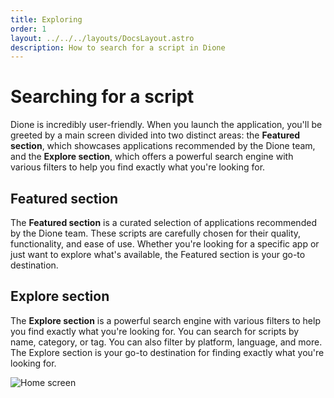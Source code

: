 ```yaml
---
title: Exploring
order: 1
layout: ../../../layouts/DocsLayout.astro
description: How to search for a script in Dione
---
```


# Searching for a script
Dione is incredibly user-friendly. When you launch the application, you'll be greeted by a main screen divided into two distinct areas: the **Featured section**, which showcases applications recommended by the Dione team, and the **Explore section**, which offers a powerful search engine with various filters to help you find exactly what you're looking for.

## Featured section

The **Featured section** is a curated selection of applications recommended by the Dione team. These scripts are carefully chosen for their quality, functionality, and ease of use. Whether you're looking for a specific app or just want to explore what's available, the Featured section is your go-to destination.

## Explore section

The **Explore section** is a powerful search engine with various filters to help you find exactly what you're looking for. You can search for scripts by name, category, or tag. You can also filter by platform, language, and more. The Explore section is your go-to destination for finding exactly what you're looking for.

![Home screen](/images/home.png)